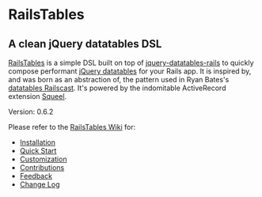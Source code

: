 RailsTables
===========

A clean jQuery datatables DSL
-----------------------------

[RailsTables][rails-tables] is a simple DSL built on top of [jquery-datatables-rails][jqd-rails] to quickly compose performant [jQuery datatables][jqd] for your Rails app. It is inspired by, and was born as an abstraction of, the pattern used in Ryan Bates's [datatables Railscast][jqd-railscast]. It's powered by the indomitable ActiveRecord extension [Squeel][squeel].

[rails-tables]: https://github.com/christhekeele/rails-tables (RailsTables)
[jqd]: http://datatables.net/ (jQuery Datatables)
[jqd-rails]: https://github.com/rweng/jquery-datatables-rails (jQuery Datatables for Rails)
[jqd-railscast]: http://railscasts.com/episodes/340-datatables (Episode #340: Datatables)
[squeel]: https://github.com/ernie/squeel (Squeel: ActiveRecord 3, improved)

Version: 0.6.2

Please refer to the [RailsTables Wiki][wiki] for:

- [Installation][wiki-installation]
- [Quick Start][wiki-quick-start]
- [Customization][wiki-customization]
- [Contributions][wiki-contributions]
- [Feedback][wiki-feedback]
- [Change Log][wiki-change-log]

[wiki]: https://github.com/christhekeele/rails-tables/wiki (RailsTables Wiki)
[wiki-installation]: https://github.com/christhekeele/rails-tables/wiki/Installation (RailsTables Installation)
[wiki-quick-start]: https://github.com/christhekeele/rails-tables/wiki/Quick_Start (RailsTables Quick Start)
[wiki-customization]: https://github.com/christhekeele/rails-tables/wiki/Customization (RailsTables Customization)
[wiki-contributions]: https://github.com/christhekeele/rails-tables/wiki/Contributions (RailsTables Contributions)
[wiki-feedback]: https://github.com/christhekeele/rails-tables/wiki/Feedback (RailsTables Feedback)
[wiki-change-log]: https://github.com/christhekeele/rails-tables/wiki/Change_Log (RailsTables Change Log)